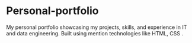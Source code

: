 # Personal-portfolio
My personal portfolio showcasing my projects, skills, and experience in IT and data engineering. Built using mention technologies like HTML, CSS .

